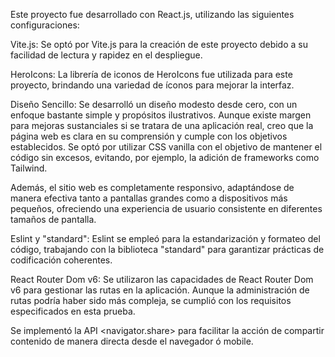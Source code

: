 Este proyecto fue desarrollado con React.js, utilizando las siguientes configuraciones:

Vite.js: Se optó por Vite.js para la creación de este proyecto debido a su facilidad de lectura y rapidez en el despliegue.

HeroIcons: La librería de iconos de HeroIcons fue utilizada para este proyecto, brindando una variedad de íconos para mejorar la interfaz.

Diseño Sencillo:
Se desarrolló un diseño modesto desde cero, con un enfoque bastante simple y propósitos ilustrativos. Aunque existe margen para mejoras sustanciales si se tratara de una aplicación real, creo que la página web es clara en su comprensión y cumple con los objetivos establecidos. Se optó por utilizar CSS vanilla con el objetivo de mantener el código sin excesos, evitando, por ejemplo, la adición de frameworks como Tailwind.

Además, el sitio web es completamente responsivo, adaptándose de manera efectiva tanto a pantallas grandes como a dispositivos más pequeños, ofreciendo una experiencia de usuario consistente en diferentes tamaños de pantalla.

Eslint y "standard": Eslint se empleó para la estandarización y formateo del código, trabajando con la biblioteca "standard" para garantizar prácticas de codificación coherentes.

React Router Dom v6: Se utilizaron las capacidades de React Router Dom v6 para gestionar las rutas en la aplicación. Aunque la administración de rutas podría haber sido más compleja, se cumplió con los requisitos especificados en esta prueba.

Se implementó la API <navigator.share> para facilitar la acción de compartir contenido de manera directa desde el navegador ó mobile.
